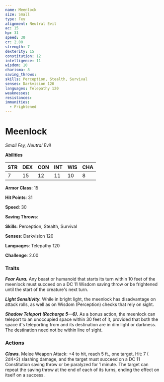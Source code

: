 ```yaml
---
name: Meenlock
size: Small
type: Fey
alignment: Neutral Evil
ac: 15
hp: 31
speed: 30
cr: 2.00
strength: 7
dexterity: 15
constitution: 12
intelligence: 11
wisdom: 10
charisma: 8
saving_throws: 
skills: Perception, Stealth, Survival
senses: Darkvision 120
languages: Telepathy 120
weaknesses:
resistances:
immunities:
  - Frightened
---
```


# Meenlock

*Small Fey, Neutral Evil*

**Abilities**

| STR | DEX | CON | INT | WIS | CHA |
| --- | --- | --- | --- | --- | --- |
| 7 | 15 | 12 | 11 | 10 | 8 |

**Armor Class**: 15

**Hit Points**: 31

**Speed**: 30

**Saving Throws**: 

**Skills**: Perception, Stealth, Survival

**Senses**: Darkvision 120

**Languages**: Telepathy 120

**Challenge**: 2.00


### Traits
***Fear Aura.*** Any beast or humanoid that starts its turn within 10 feet of the meenlock must succeed on a DC 11 Wisdom saving throw or be frightened until the start of the creature's next turn.

***Light Sensitivity.*** While in bright light, the meenlock has disadvantage on attack rolls, as well as on Wisdom (Perception) checks that rely on sight.

***Shadow Teleport (Recharge 5—6).*** As a bonus action, the meenlock can teleport to an unoccupied space within 30 feet of it, provided that both the space it's teleporting from and its destination are in dim light or darkness. The destination need not be within line of sight.


### Actions
***Claws.*** Melee Weapon Attack:  +4 to hit, reach 5 ft., one target. Hit: 7 ( 2d4+2) slashing damage, and the target must succeed on a DC 11 Constitution saving throw or be paralyzed for 1 minute. The target can repeat the saving throw at the end of each of its turns, ending the effect on itself on a success.

